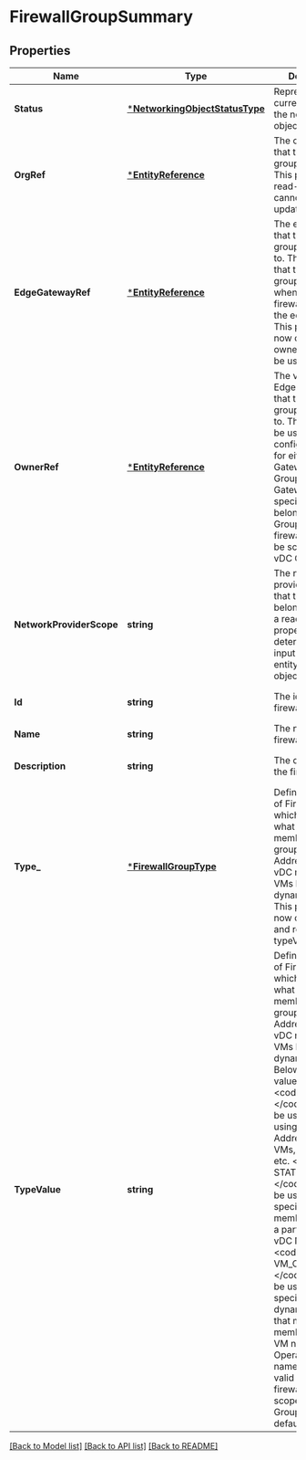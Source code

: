 # FirewallGroupSummary

## Properties
Name | Type | Description | Notes
------------ | ------------- | ------------- | -------------
**Status** | [***NetworkingObjectStatusType**](NetworkingObjectStatusType.md) | Represents current status of the networking object.  | [optional] [default to null]
**OrgRef** | [***EntityReference**](EntityReference.md) | The organization that this firewall group belongs to. This property is read-only and cannot be updated.  | [optional] [default to null]
**EdgeGatewayRef** | [***EntityReference**](EntityReference.md) | The edge gateway that this firewall group is scoped to. This means that this firewall group can be used when configuring firewall rules for the edge gateway. This property is now deprecated. ownerRef should be used instead  | [optional] [default to null]
**OwnerRef** | [***EntityReference**](EntityReference.md) | The vDC Group or Edge Gateway that this firewall group is scoped to. This group can be used for configuring rules for either an Edge Gateway or vDC Group. If an Edge Gateway is specified that belongs to a vDC Group, the the firewall group will be scoped to the vDC Group.  | [optional] [default to null]
**NetworkProviderScope** | **string** | The network provider scope that this object belongs to. This is a read-only property and is determined by the input context entity ID during object creation.  | [optional] [default to null]
**Id** | **string** | The id of the firewall group. | [optional] [default to null]
**Name** | **string** | The name of the firewall group. | [default to null]
**Description** | **string** | The description of the firewall group | [optional] [default to null]
**Type_** | [***FirewallGroupType**](FirewallGroupType.md) | Defines the type of Firewall Group which determines what can be members of this group such as IP Addresses, Org vDC networks, or VMs based on dynamic criteria. This property is now deprecated and replaced with typeValue.  | [optional] [default to null]
**TypeValue** | **string** | Defines the type of Firewall Group which determines what can be members of this group such as IP Addresses, Org vDC networks, or VMs based on dynamic criteria.  Below are valid values. &lt;ul&gt;   &lt;li&gt; &lt;code&gt; IP_SET &lt;/code&gt; should be used when using particular IP Addresses of VMs, Networks, etc.   &lt;li&gt; &lt;code&gt; STATIC_MEMBERS &lt;/code&gt; should be used when specifying exact members such as a particular Org vDC Network.   &lt;li&gt; &lt;code&gt; VM_CRITERIA &lt;/code&gt; should be used when specifying some dynamic criteria that matches a VM member such as VM name or Operating System name.        This type is valid only if the firewall group is scoped to a vDC Group. &lt;/ul&gt; The default is IP_SET.  | [optional] [default to null]

[[Back to Model list]](../README.md#documentation-for-models) [[Back to API list]](../README.md#documentation-for-api-endpoints) [[Back to README]](../README.md)


